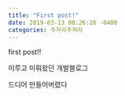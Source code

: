 ```yaml
---
title: "First post!"
date: 2019-03-13 08:26:28 -0400
categories: 주저리주저리
---
```


first post!!



미루고 미뤄왔던 개발블로그

드디어 만들어버렸다
